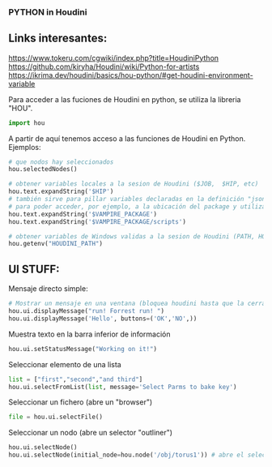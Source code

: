### PYTHON in Houdini

## Links interesantes:   

https://www.tokeru.com/cgwiki/index.php?title=HoudiniPython   
https://github.com/kiryha/Houdini/wiki/Python-for-artists   
https://ikrima.dev/houdini/basics/hou-python/#get-houdini-environment-variable   

Para acceder a las fuciones de Houdini en python, se utiliza la libreria "HOU".
```Python
import hou
```
A partir de aquí tenemos acceso a las funciones de Houdini en Python. Ejemplos:
```Python
# que nodos hay seleccionados
hou.selectedNodes()
```
```Python
# obtener variables locales a la sesion de Houdini ($JOB,  $HIP, etc)
hou.text.expandString('$HIP')
# también sirve para pillar variables declaradas en la definición "json" de un "package"
# para poder acceder, por ejemplo, a la ubicación del package y utilizar ese path para localizar cosas
hou.text.expandString('$VAMPIRE_PACKAGE')
hou.text.expandString('$VAMPIRE_PACKAGE/scripts')
```
```Python
# obtener variables de Windows validas a la sesion de Houdini (PATH, HOUDINI_PATH, etc.)
hou.getenv("HOUDINI_PATH") 
```
## UI STUFF:   
Mensaje directo simple:   
```Python
# Mostrar un mensaje en una ventana (bloquea houdini hasta que la cerramos)
hou.ui.displayMessage("run! Forrest run! ")
hou.ui.displayMessage('Hello', buttons=('OK','NO',)) 
```
Muestra texto en la barra inferior de información   
```Python
hou.ui.setStatusMessage("Working on it!")
```
Seleccionar elemento de una lista   
```Python
list = ["first","second","and third"]
hou.ui.selectFromList(list, message='Select Parms to bake key')
```
Seleccionar un fichero (abre un "browser")   
```Python
file = hou.ui.selectFile()
```
Seleccionar un nodo (abre un selector "outliner")   
```Python
hou.ui.selectNode()
hou.ui.selectNode(initial_node=hou.node('/obj/torus1')) # abre el selector con "torus1" del contexto /obj seleccionado 
```

